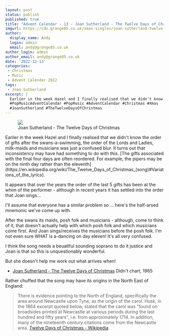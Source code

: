 ```yaml
---
layout: post
status: publish
published: true
title: "Advent Calendar - 13 - Joan Sutherland - The Twelve Days of Christmas"
imgurl: https://cdn.grange85.co.uk/xmas-singles/joan-sutherland-twelve-days-disc.jpg 
author:
  display_name: Andy
  login: admin
  email: andy@grange85.co.uk
author_login: admin
author_email: andy@grange85.co.uk
date: '2022-12-13'
categories:
 - Christmas
 - Music
 - Advent Calendar 2022
tags:
 - Joan Sutherland
excerpt: |
  Earlier in the week Hazel and I finally realised that we didn't know the order of gifts after the swans-a-swimming, the order of the Lords and Ladies, mild-maids and musicians was just a confused blur.
  #PopMusicAdventCalendar #PopMusic #AdventCalendar #Christmas #Xmas
  #JoanSutherland #TheTwelveDaysOfChristmas 
---
```

<figure class="aligncenter"><img src="https://cdn.grange85.co.uk/xmas-singles/joan-sutherland-twelve-days-disc.jpg" class="img-responsive" /><figcaption>Joan Sutherland - The Twelve Days of Christmas</figcaption></figure>
Earlier in the week Hazel and I finally realised that we didn't know the order of gifts after the swans-a-swimming, the order of the Lords and Ladies, milk-maids and musicians was just a confused blur. It turns out that inconsistency may have had something to do with this. [The gifts associated with the final four days are often reordered. For example, the pipers may be on the ninth day rather than the eleventh](https://en.wikipedia.org/wiki/The_Twelve_Days_of_Christmas_(song)#Variations_of_the_lyrics).

It appears that over the years the order of the last 5 gifts has been at the whim of the performer - although in recent years it has settled into the order that Joan sings...

I'll assume that everyone has a similar problem so ... here's the half-arsed mnemonic we've come up with.

After the swans its maids, posh folk and musicians  - although, come to think of it, that doesn't actually help with which posh folk and which musicians come first. And Joan sings/receives the musicians before the posh folk. I'm not even sure WHAT is a-dancing on day eleven! It's all very confused.

I think the song needs a beuatiful sounding soprano to do it justice and Joan is that so this is unquestionably wonderful. 

But she doesn't help me work out what arrives when! 

 - [Joan Sutherland - The Twelve Days of Christmas](https://www.youtube.com/watch?v=OTFDX1-rXcg) Didn't chart, 1965

Rather chuffed that the song may have its origins in the North East of England: 

> There is evidence pointing to the North of England, specifically the area around Newcastle upon Tyne, as the origin of the carol. Husk, in the 1864 excerpt quoted below, stated that the carol was "found on broadsides printed at Newcastle at various periods during the last hundred and fifty years", i.e. from approximately 1714. In addition, many of the nineteenth century citations come from the Newcastle area.
[Twelve Days of Christmas - Wikipedia](https://en.wikipedia.org/wiki/The_Twelve_Days_of_Christmas_(song)#Origins)
